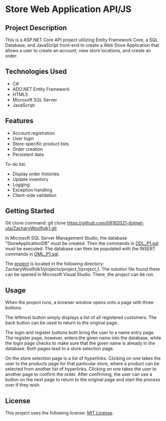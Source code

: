 # Store Web Application API/JS
## Project Description
This is a ASP.NET Core API project utilizing Entity Framework Core, a SQL Database, and JavaScript front-end to create a Web Store Application that allows a user to create an account, view store locations, and create an order.

## Technologies Used
- C#
- ADO.NET Entity Framework
- HTML5
- Microsoft SQL Server
- JavaScript

## Features
- Account registration
- User login
- Store-specific product lists
- Order creation
- Persistent data

To-do list:
- Display order histories
- Update inventory
- Logging
- Exception handling
- Client-side validation

## Getting Started
Git clone command: git clone https://github.com/08162021-dotnet-uta/ZacharyWoolfolk1.git

In Microsoft SQL Server Management Studio, the database "StoreApplicationDB" must be created.  Then the commands in [DDL_P1.sql](https://github.com/08162021-dotnet-uta/ZacharyWoolfolk1/blob/main/DDL_P1.sql) must be executed.  The database can then be populated with the INSERT commands in [DML_P1.sql](https://github.com/08162021-dotnet-uta/ZacharyWoolfolk1/blob/main/DML_P1.sql).

The [project](https://github.com/08162021-dotnet-uta/ZacharyWoolfolk1/tree/main/projects/project_1/project_1) is located in the following directory: ZacharyWoolfolk1/projects/project_1/project_1.  The solution file found there can be opened in Microsoft Visual Studio.  There, the project can be run.

## Usage
When the project runs, a browser window opens onto a page with three buttons.  

The leftmost button simply displays a list of all registered customers.  The back button can be used to return to the original page.

The login and register buttons both bring the user to a name entry page.  The register page, however, enters the given name into the database, while the login page checks to make sure that the given name is already in the database.  Both pages lead to a store selection page.

On the store selection page is a list of hyperlinks.  Clicking on one takes the user to the products page for that particular store, where a product can be selected from another list of hyperlinks.  Clicking on one takes the user to another page to confirm the order.  After confirming, the user can use a button on the next page to return to the original page and start the process over if they wish.

## License
This project uses the following license: [MIT License](https://github.com/08162021-dotnet-uta/ZacharyWoolfolk1/blob/main/LICENSE).
